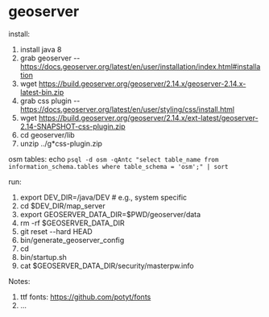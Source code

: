 geoserver
==========

install:
  1. install java 8
  1. grab geoserver -- https://docs.geoserver.org/latest/en/user/installation/index.html#installation
  1. wget https://build.geoserver.org/geoserver/2.14.x/geoserver-2.14.x-latest-bin.zip
  1. grab css plugin -- https://docs.geoserver.org/latest/en/user/styling/css/install.html
  1. wget https://build.geoserver.org/geoserver/2.14.x/ext-latest/geoserver-2.14-SNAPSHOT-css-plugin.zip
  1. cd geoserver/lib
  1. unzip ../g*css-plugin.zip 


osm tables:
  echo `psql -d osm -qAntc "select table_name from information_schema.tables where table_schema = 'osm';" | sort`

run:
  1. export DEV_DIR=/java/DEV # e.g., system specific
  1. cd $DEV_DIR/map_server 
  1. export GEOSERVER_DATA_DIR=$PWD/geoserver/data
  1. rm -rf $GEOSERVER_DATA_DIR
  1. git reset --hard HEAD
  1. bin/generate_geoserver_config
  1. cd <geoserver install directory>
  1. bin/startup.sh 
  1. cat $GEOSERVER_DATA_DIR/security/masterpw.info
  

Notes:
  1. ttf fonts: https://github.com/potyt/fonts
  1. ...